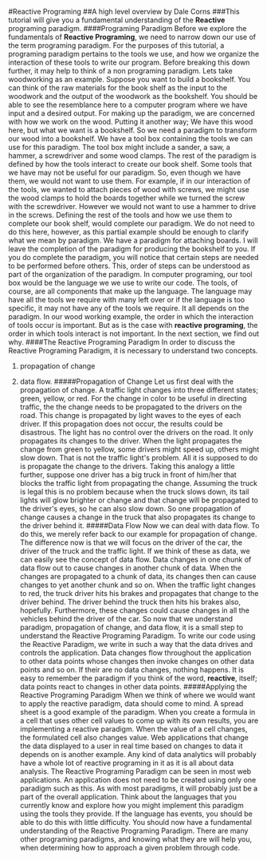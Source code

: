 #Reactive Programing
##A high level overview by Dale Corns
###This tutorial will give you a fundamental understanding of the **Reactive** programing paradigm.
####Programing Paradigm
Before we explore the fundamentals of **Reactive Programing**, we need to narrow down our use of the term programing paradigm. For the purposes of this tutorial, a programing paradigm pertains to the tools we use, and how we organize the interaction of these tools to write our program.
Before breaking this down further, it may help to think of a non programing paradigm. Lets take woodworking as an example. Suppose you want to build a bookshelf. You can think of the raw materials for the book shelf as the input to the woodwork and the output of the woodwork as the bookshelf. You should be able to see the resemblance here to a computer program where we have input and a desired output. For making up the paradigm, we are concerned with how we work on the wood. Putting it another way; We have this wood here, but what we want is a bookshelf. So we need a paradigm to transform our wood into a bookshelf. We have a tool box containing the tools we can use for this paradigm. The tool box might include a sander, a saw, a hammer, a screwdriver and some wood clamps. The rest of the paradigm is defined by how the tools interact to create our book shelf. Some tools that we have may not be useful for our paradigm. So, even though we have them, we would not want to use them. For example, if in our interaction of the tools, we wanted to attach pieces of wood with screws, we might use the wood clamps to hold the boards together while we turned the screw with the screwdriver. However we would not want to use a hammer to drive in the screws. Defining the rest of the tools and how we use them to complete our book shelf, would complete our paradigm. We do not need to do this here, however, as this partial example should be enough to clarify what we mean by paradigm. We have a paradigm for attaching boards. I will leave the completion of the paradigm for producing the bookshelf to you. If you do complete the paradigm, you will notice that certain steps are needed to be performed before others. This, order of steps can be understood as part of the organization of the paradigm. In computer programing, our tool box would be the language we we use to write our code. The tools, of course, are all components that make up the language. The language may have all the tools we require with many left over or if the language is too specific, it may not have any of the tools we require. It all depends on the paradigm. In our wood working example, the order in which the interaction of tools occur is important. But as is the case with **reactive programing**, the order in which tools interact is not important. In the next section, we find out why.
####The Reactive Programing Paradigm
In order to discuss the Reactive Programing Paradigm, it is necessary to understand two concepts.


1. propagation of change

2. data flow.
#####Propagation of Change
Let us first deal with the propagation of change. A traffic light changes into three different states; green, yellow, or red. For the change in color to be useful in directing traffic, the the change needs to be propagated to the drivers on the road. This change is propagated by light waves to the eyes of each driver. If this propagation does not occur, the results could be disastrous. The light has no control over the drivers on the road. It only propagates its changes to the driver. When the light propagates the change from green to yellow, some drivers might speed up, others might slow down. That is not the traffic light's problem. All it is supposed to do is propagate the change to the drivers. Taking this analogy a little further, suppose one driver has a big truck in front of him/her that blocks the traffic light from propagating the change. Assuming the truck is legal this is no problem because when the truck slows down, its tail lights will glow brighter or change and that change will be propagated to the driver's eyes, so he can also slow down. So one propagation of change causes a change in the truck that also propagates its change to the driver behind it.
#####Data Flow
Now we can deal with data flow. To do this, we merely refer back to our example for propagation of change. The difference now is that we will focus on the driver of the car, the driver of the truck and the traffic light. If we think of these as data, we can easily see the concept of data flow. Data changes in one chunk of data flow out to cause changes in another chunk of data. When the changes are propagated to a chunk of data, its changes then can cause changes to yet another chunk and so on. When the traffic light changes to red, the truck driver hits his brakes and propagates that change to the driver behind. The driver behind the truck then hits his brakes also, hopefully. Furthermore, these changes could cause changes in all the vehicles behind the driver of the car. So now that we understand paradigm, propagation of change, and data flow, it is a small step to understand the Reactive Programing Paradigm.
To write our code using the Reactive Paradigm, we write in such a way that the data drives and controls the application. Data changes flow throughout the application to other data points whose changes then invoke changes on other data points and so on. If their are no data changes, nothing happens. It is easy to remember the paradigm if you think of the word, **reactive**, itself; data points react to changes in other data points.
#####Applying the Reactive Programing Paradigm
When we think of where we would want to apply the reactive paradigm, data should come to mind. A spread sheet is a good example of the paradigm. When you create a formula in a cell that uses other cell values to come up with its own results, you are implementing a reactive paradigm. When the value of a cell changes, the formulated cell also changes value. Web applications that change the data displayed to a user in real time based on changes to data it depends on is another example. Any kind of data analytics will probably have a whole lot of reactive programing in it as it is all about data analysis.
The Reactive Programing Paradigm can be seen in most web applications. An application does not need to be created using only one paradigm such as this. As with most paradigms, it will probably just be a part of the overall application. Think about the languages that you currently know and explore how you might implement this paradigm using the tools they provide. If the language has events, you should be able to do this with little difficulty. You should now have a fundamental understanding of the Reactive Programing Paradigm. There are many other programing paradigms, and knowing what they are will help you, when determining how to approach a given problem through code.
